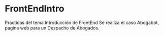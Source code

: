 # FrontEndIntro
Practicas del tema Introducción de FrontEnd
Se realiza el caso Abogabot, pagina web para un Despacho de Abogados.
